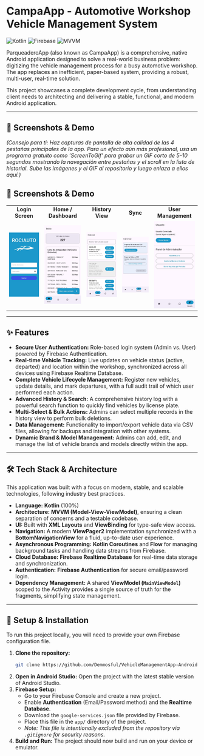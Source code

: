 # CampaApp - Automotive Workshop Vehicle Management System

![Kotlin](https://img.shields.io/badge/Kotlin-1.9.0-7F52FF?style=for-the-badge&logo=kotlin)
![Firebase](https://img.shields.io/badge/Firebase-Realtime_Database-FFCA28?style=for-the-badge&logo=firebase)
![MVVM](https://img.shields.io/badge/Architecture-MVVM-blue?style=for-the-badge)

ParqueaderoApp (also known as CampaApp) is a comprehensive, native Android application designed to solve a real-world business problem: digitizing the vehicle management process for a busy automotive workshop. The app replaces an inefficient, paper-based system, providing a robust, multi-user, real-time solution.

This project showcases a complete development cycle, from understanding client needs to architecting and delivering a stable, functional, and modern Android application.

---

## 📸 Screenshots & Demo

*(Consejo para ti: Haz capturas de pantalla de alta calidad de las 4 pestañas principales de la app. Para un efecto aún más profesional, usa un programa gratuito como 'ScreenToGif' para grabar un GIF corto de 5-10 segundos mostrando la navegación entre pestañas y el scroll en la lista de historial. Sube las imágenes y el GIF al repositorio y luego enlaza a ellos aquí.)*

## 📸 Screenshots & Demo

<table align="center">
 <tr>
    <td align="center"><b>Login Screen</b></td>
    <td align="center"><b>Home / Dashboard</b></td>
    <td align="center"><b>History View</b></td>
    <td align="center"><b>Sync</b></td>
    <td align="center"><b>User Management</b></td>
 </tr>
 <tr>
    <td><img src="https://github.com/Demmosful/VehicleManagementApp-Android/blob/main/screenshots/login-screen.jpeg?raw=true" width="150" alt="Login Screen"></td>
    <td><img src="https://github.com/Demmosful/VehicleManagementApp-Android/blob/main/screenshots/home-dashboard.jpeg?raw=true" width="150" alt="Home Screen"></td>
    <td><img src="https://github.com/Demmosful/VehicleManagementApp-Android/blob/main/screenshots/history-view.jpeg?raw=true" width="150" alt="History Screen"></td>
    <td><img src="https://github.com/Demmosful/VehicleManagementApp-Android/blob/main/screenshots/sync-import-export.jpeg?raw=true" width="150" alt="Sync Screen"></td>
    <td><img src="https://github.com/Demmosful/VehicleManagementApp-Android/blob/main/screenshots/user-management.jpeg?raw=true" width="150" alt="User Management Screen"></td>
 </tr>
</table>

---

## ✨ Features

*   **Secure User Authentication:** Role-based login system (Admin vs. User) powered by Firebase Authentication.
*   **Real-time Vehicle Tracking:** Live updates on vehicle status (active, departed) and location within the workshop, synchronized across all devices using Firebase Realtime Database.
*   **Complete Vehicle Lifecycle Management:** Register new vehicles, update details, and mark departures, with a full audit trail of which user performed each action.
*   **Advanced History & Search:** A comprehensive history log with a powerful search function to quickly find vehicles by license plate.
*   **Multi-Select & Bulk Actions:** Admins can select multiple records in the history view to perform bulk deletions.
*   **Data Management:** Functionality to import/export vehicle data via CSV files, allowing for backups and integration with other systems.
*   **Dynamic Brand & Model Management:** Admins can add, edit, and manage the list of vehicle brands and models directly within the app.

---

## 🛠️ Tech Stack & Architecture

This application was built with a focus on modern, stable, and scalable technologies, following industry best practices.

*   **Language:** **Kotlin** (100%)
*   **Architecture:** **MVVM (Model-View-ViewModel)**, ensuring a clean separation of concerns and a testable codebase.
*   **UI:** Built with **XML Layouts** and **ViewBinding** for type-safe view access.
*   **Navigation:** A modern **ViewPager2** implementation synchronized with a **BottomNavigationView** for a fluid, up-to-date user experience.
*   **Asynchronous Programming:** **Kotlin Coroutines** and **Flow** for managing background tasks and handling data streams from Firebase.
*   **Cloud Database:** **Firebase Realtime Database** for real-time data storage and synchronization.
*   **Authentication:** **Firebase Authentication** for secure email/password login.
*   **Dependency Management:** A shared **ViewModel (`MainViewModel`)** scoped to the Activity provides a single source of truth for the fragments, simplifying state management.

---

## 🚀 Setup & Installation

To run this project locally, you will need to provide your own Firebase configuration file.

1.  **Clone the repository:**
    ```bash
    git clone https://github.com/Demmosful/VehicleManagementApp-Android
    ```
2.  **Open in Android Studio:** Open the project with the latest stable version of Android Studio.
3.  **Firebase Setup:**
    *   Go to your Firebase Console and create a new project.
    *   Enable **Authentication** (Email/Password method) and the **Realtime Database**.
    *   Download the `google-services.json` file provided by Firebase.
    *   Place this file in the `app/` directory of the project.
    *   *Note: This file is intentionally excluded from the repository via `.gitignore` for security reasons.*
4.  **Build and Run:** The project should now build and run on your device or emulator.
